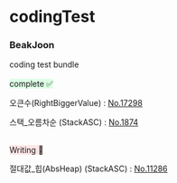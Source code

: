 # codingTest
### BeakJoon

coding test bundle
<br><br>
<span style="background-color:#DCFFE4">complete ✅ </span>

오큰수(RightBiggerValue) : [No.17298][No.17298link]

[No.17298link]: "/BeakJoon/No.17298/No.17298.md"

스택_오름차순 (StackASC) : [No.1874][No.1874link]

[No.1874link]: "/BeakJoon/No.1874/No.1874.md"

<br>
<span style="background-color:#FFE6E6">Writing 🤔 </span>

절대값_힙(AbsHeap) (StackASC) : [No.11286][No.11286link]

[No.11286link]: "/BeakJoon/No.11286/No.11286.md"
